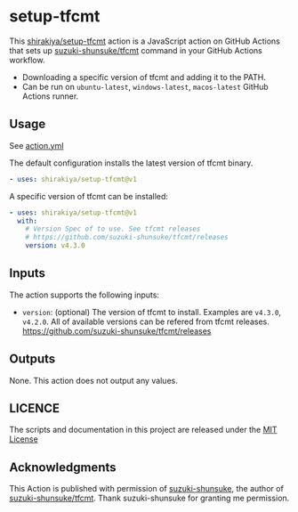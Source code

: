 # setup-tfcmt
This [shirakiya/setup-tfcmt](https://github.com/shirakiya/setup-tfcmt) action is a JavaScript action on GitHub Actions
that sets up [suzuki-shunsuke/tfcmt](https://github.com/suzuki-shunsuke/tfcmt) command in your GitHub Actions workflow.

- Downloading a specific version of tfcmt and adding it to the PATH.
- Can be run on `ubuntu-latest`, `windows-latest`, `macos-latest` GitHub Actions runner.


## Usage

See [action.yml](action.yml)

The default configuration installs the latest version of tfcmt binary.

```yaml
- uses: shirakiya/setup-tfcmt@v1
```

A specific version of tfcmt can be installed:

```yaml
- uses: shirakiya/setup-tfcmt@v1
  with:
    # Version Spec of to use. See tfcmt releases
    # https://github.com/suzuki-shunsuke/tfcmt/releases
    version: v4.3.0
```

## Inputs

The action supports the following inputs:

- `version`: (optional) The version of tfcmt to install. Examples are `v4.3.0`, `v4.2.0`.
  All of available versions can be refered from tfcmt releases. https://github.com/suzuki-shunsuke/tfcmt/releases


## Outputs

None. This action does not output any values.


## LICENCE

The scripts and documentation in this project are released under the [MIT License](LICENSE)


## Acknowledgments

This Action is published with permission of [suzuki-shunsuke](https://github.com/suzuki-shunsuke), the author
of [suzuki-shunsuke/tfcmt](https://github.com/suzuki-shunsuke/tfcmt). Thank suzuki-shunsuke for granting me
permission.
